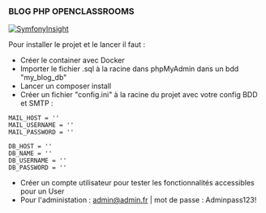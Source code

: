 ### BLOG PHP OPENCLASSROOMS

[![SymfonyInsight](https://insight.symfony.com/projects/9d86c1a1-9311-4820-8a49-7d9e5c75d757/big.svg)](https://insight.symfony.com/projects/9d86c1a1-9311-4820-8a49-7d9e5c75d757)

Pour installer le projet et le lancer il faut : 
- Créer le container avec Docker
- Importer le fichier .sql à la racine dans phpMyAdmin dans un bdd "my_blog_db"
- Lancer un composer install
- Créer un fichier "config.ini" à la racine du projet avec votre config BDD et SMTP :

```
MAIL_HOST = ''
MAIL_USERNAME = ''
MAIL_PASSWORD = ''

DB_HOST = ''
DB_NAME = ''
DB_USERNAME = ''
DB_PASSWORD = ''
```

- Créer un compte utilisateur pour tester les fonctionnalités accessibles pour un User
- Pour l'administation : admin@admin.fr | mot de passe : Adminpass123!

